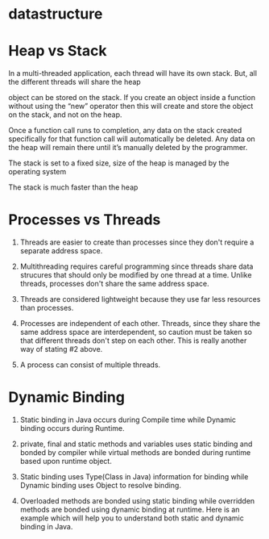 datastructure
=============

Heap vs Stack
=============

In a multi-threaded application, each thread will have its own stack. But, all the different threads will share the heap

object can be stored on the stack. If you create an object inside a function without using the “new” operator then this will create and store the object on the stack, and not on the heap.

Once a function call runs to completion, any data on the stack created specifically for that function call will automatically be deleted. Any data on the heap will remain there until it’s manually deleted by the programmer.

The stack is set to a fixed size, size of the heap is managed by the operating system

The stack is much faster than the heap


Processes vs Threads
===================

1. Threads are easier to create than processes since they
don't require a separate address space.

2. Multithreading requires careful programming since threads
share data strucures that should only be modified by one thread
at a time.  Unlike threads, processes don't share the same
address space.

3.  Threads are considered lightweight because they use far
less resources than processes.

4.  Processes are independent of each other.  Threads, since they
share the same address space are interdependent, so caution
must be taken so that different threads don't step on each other.
This is really another way of stating #2 above.

5.  A process can consist of multiple threads.

Dynamic Binding
================
1. Static binding in Java occurs during Compile time while Dynamic binding occurs during Runtime.

2. private, final and static methods and variables uses static binding and bonded by compiler while virtual methods are
bonded during runtime based upon runtime object.

3. Static binding uses Type(Class in Java)  information for binding while Dynamic binding uses Object to resolve binding.

3. Overloaded methods are bonded using static binding while overridden methods are bonded using dynamic binding at
runtime. Here is an example which will help you to understand both static and dynamic binding in Java.
